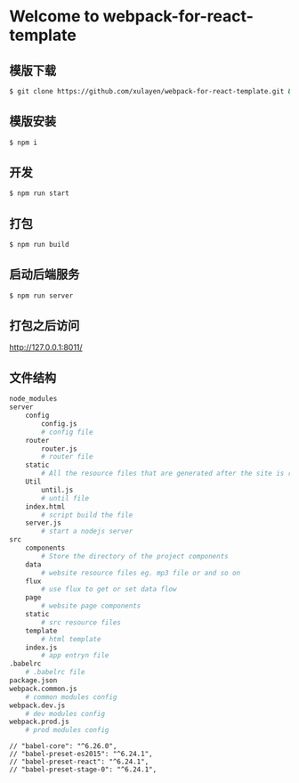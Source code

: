 # Welcome to webpack-for-react-template

## 模版下载
``` bash
$ git clone https://github.com/xulayen/webpack-for-react-template.git && cd webpack-for-react-template
```

## 模版安装

``` bash
$ npm i
```

## 开发

``` bash
$ npm run start
```

## 打包

``` bash
$ npm run build
```

## 启动后端服务

``` bash
$ npm run server
```

## 打包之后访问

http://127.0.0.1:8011/

## 文件结构
``` bash
node_modules
server
    config
        config.js
        # config file
    router
        router.js
        # router file
    static
        # All the resource files that are generated after the site is released
    Util
        until.js
        # until file
    index.html
        # script build the file
    server.js
        # start a nodejs server 
src
    components
        # Store the directory of the project components
    data
        # website resource files eg. mp3 file or and so on
    flux
        # use flux to get or set data flow
    page
        # website page components
    static
        # src resource files
    template
        # html template
    index.js
        # app entryn file
.babelrc
    # .babelrc file
package.json
webpack.common.js
    # common modules config
webpack.dev.js
    # dev modules config
webpack.prod.js
    # prod modules config
```


    // "babel-core": "^6.26.0",
    // "babel-preset-es2015": "^6.24.1",
    // "babel-preset-react": "^6.24.1",
    // "babel-preset-stage-0": "^6.24.1",